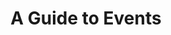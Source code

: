 ---
layout: guide
title: A Guide to Events
permalink: /guides/events/
short_title: A Guide
support: true
app: events
---